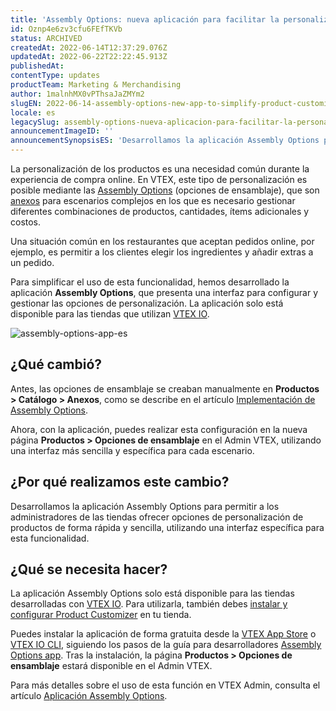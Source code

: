 ```yaml
---
title: 'Assembly Options: nueva aplicación para facilitar la personalización de productos-TESTE'
id: Oznp4e6zv3cfu6FEfTKVb
status: ARCHIVED
createdAt: 2022-06-14T12:37:29.076Z
updatedAt: 2022-06-22T22:22:45.913Z
publishedAt: 
contentType: updates
productTeam: Marketing & Merchandising
author: 1malnhMX0vPThsaJaZMYm2
slugEN: 2022-06-14-assembly-options-new-app-to-simplify-product-customization-teste
locale: es
legacySlug: assembly-options-nueva-aplicacion-para-facilitar-la-personalizacion-de
announcementImageID: ''
announcementSynopsisES: 'Desarrollamos la aplicación Assembly Options para simplificar la personalización de los productos durante la compra.'
---
```



La personalización de los productos es una necesidad común durante la experiencia de compra online. En VTEX, este tipo de personalización es posible mediante las [Assembly Options](https://help.vtex.com/es/tutorial/assembly-options--5x5FhNr4f5RUGDEGWzV1nH) (opciones de ensamblaje), que son [anexos](https://help.vtex.com/es/tutorial/que-es-un-anexo--aGICk0RVbqKg6GYmQcWUm) para escenarios complejos en los que es necesario gestionar diferentes combinaciones de productos, cantidades, ítems adicionales y costos.

Una situación común en los restaurantes que aceptan pedidos online, por ejemplo, es permitir a los clientes elegir los ingredientes y añadir extras a un pedido.

Para simplificar el uso de esta funcionalidad, hemos desarrollado la aplicación **Assembly Options**, que presenta una interfaz para configurar y gestionar las opciones de personalización. La aplicación solo está disponible para las tiendas que utilizan [VTEX IO](https://vtex.com/br-pt/store-framework/).

![assembly-options-app-es](https://images.ctfassets.net/alneenqid6w5/7AoMYLduvKisAxKMho64m0/322bc4f9209983c3fc2f5c7bc85321d6/assembly-options-app-es.PNG)

## ¿Qué cambió?

Antes, las opciones de ensamblaje se creaban manualmente en **Productos > Catálogo > Anexos**, como se describe en el artículo [Implementación de Assembly Options](https://help.vtex.com/es/tutorial/assembly-options--5x5FhNr4f5RUGDEGWzV1nH#implementacion-de-assembly-options).

Ahora, con la aplicación, puedes realizar esta configuración en la nueva página **Productos > Opciones de ensamblaje** en el Admin VTEX, utilizando una interfaz más sencilla y específica para cada escenario.

## ¿Por qué realizamos este cambio?

Desarrollamos la aplicación Assembly Options para permitir a los administradores de las tiendas ofrecer opciones de personalización de productos de forma rápida y sencilla, utilizando una interfaz específica para esta funcionalidad.

## ¿Qué se necesita hacer?

La aplicación Assembly Options solo está disponible para las tiendas desarrolladas con [VTEX IO](https://vtex.com/br-pt/store-framework/). Para utilizarla, también debes [instalar y configurar Product Customizer](https://developers.vtex.com/vtex-developer-docs/docs/vtex-product-customizer) en tu tienda.

Puedes instalar la aplicación de forma gratuita desde la [VTEX App Store](https://apps.vtex.com/vtex-admin-assembly-options/p) o [VTEX IO CLI](https://developers.vtex.com/vtex-developer-docs/docs/vtex-io-documentation-vtex-io-cli-installation-and-command-reference), siguiendo los pasos de la guía para desarrolladores [Assembly Options app](https://developers.vtex.com/vtex-developer-docs/docs/assembly-options-app). Tras la instalación, la página **Productos > Opciones de ensamblaje** estará disponible en el Admin VTEX.

Para más detalles sobre el uso de esta función en VTEX Admin, consulta el artículo [Aplicación Assembly Options](https://help.vtex.com/es/tutorial/aplicacion-assembly-options--54mWg37mojrqOgCA79iqqk).

